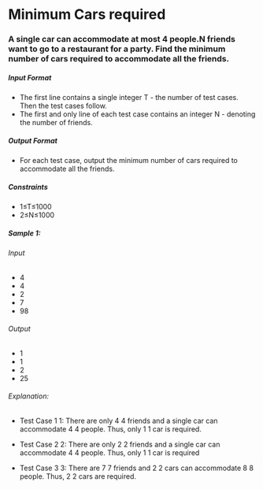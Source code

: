 # Minimum Cars required
### A single car can accommodate at most 4 people.N friends want to go to a restaurant for a party. Find the minimum number of cars required to accommodate all the friends.

##### Input Format
- The first line contains a single integer T - the number of test cases. Then the test cases follow.
- The first and only line of each test case contains an integer N - denoting the number of friends.

##### Output Format
- For each test case, output the minimum number of cars required to accommodate all the friends.

##### Constraints
- 1≤T≤1000
- 2≤N≤1000

##### Sample 1:

###### Input
- 4
- 4
- 2
- 7
- 98

###### Output
- 1
- 1
- 2
- 25

###### Explanation:
- Test Case 
1
1: There are only 
4
4 friends and a single car can accommodate 
4
4 people. Thus, only 
1
1 car is required.

- Test Case 
2
2: There are only 
2
2 friends and a single car can accommodate 
4
4 people. Thus, only 
1
1 car is required

- Test Case 
3
3: There are 
7
7 friends and 
2
2 cars can accommodate 
8
8 people. Thus, 
2
2 cars are required.